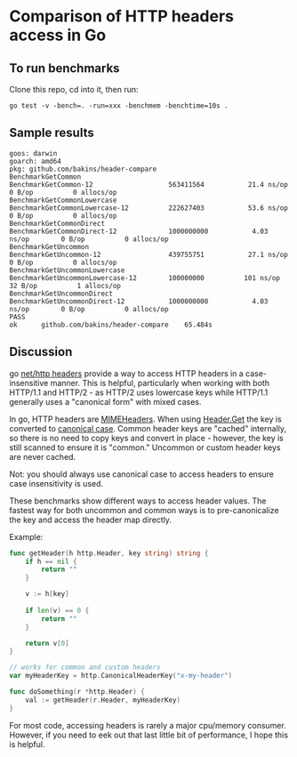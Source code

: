 # Comparison of HTTP headers access in Go

## To run benchmarks

Clone this repo, cd into it, then run:

```shell
go test -v -bench=. -run=xxx -benchmem -benchtime=10s .
```

## Sample results

```
goos: darwin
goarch: amd64
pkg: github.com/bakins/header-compare
BenchmarkGetCommon
BenchmarkGetCommon-12               	563411564	        21.4 ns/op	       0 B/op	       0 allocs/op
BenchmarkGetCommonLowercase
BenchmarkGetCommonLowercase-12      	222627403	        53.6 ns/op	       0 B/op	       0 allocs/op
BenchmarkGetCommonDirect
BenchmarkGetCommonDirect-12         	1000000000	         4.03 ns/op	       0 B/op	       0 allocs/op
BenchmarkGetUncommon
BenchmarkGetUncommon-12             	439755751	        27.1 ns/op	       0 B/op	       0 allocs/op
BenchmarkGetUncommonLowercase
BenchmarkGetUncommonLowercase-12    	100000000	       101 ns/op	      32 B/op	       1 allocs/op
BenchmarkGetUncommonDirect
BenchmarkGetUncommonDirect-12       	1000000000	         4.03 ns/op	       0 B/op	       0 allocs/op
PASS
ok  	github.com/bakins/header-compare	65.484s
```

## Discussion

go [net/http headers](https://golang.org/pkg/net/http/#Header) provide a way to access HTTP headers in a case-insensitive
manner.  This is helpful, particularly when working with both HTTP/1.1 and HTTP/2 - as HTTP/2 uses lowercase keys while HTTP/1.1
generally uses a "canonical form" with mixed cases.

In go, HTTP headers are [MIMEHeaders](https://golang.org/pkg/net/textproto/#MIMEHeader).  When using [Header.Get](https://golang.org/pkg/net/http/#Header.Get)
the key is converted to [canonical case](https://golang.org/pkg/net/textproto/#CanonicalMIMEHeaderKey). Common header keys
are "cached" internally, so there is no need to copy keys and convert in place - however, the key is still scanned to ensure
it is "common."  Uncommon or custom header keys are never cached.

Not: you should always use canonical case to access headers to ensure case insensitivity is used.

These benchmarks show different ways to access header values.  The fastest way for both uncommon and common ways is to pre-canonicalize
the key and access the header map directly.  

Example:

```go
func getHeader(h http.Header, key string) string {
	if h == nil {
		return ""
	}

	v := h[key]
	
	if len(v) == 0 {
		return ""
	}

	return v[0]
}

// works for common and custom headers
var myHeaderKey = http.CanonicalHeaderKey("x-my-header")

func doSomething(r *http.Header) {
    val := getHeader(r.Header, myHeaderKey)
}
```

For most code, accessing headers is rarely a major cpu/memory consumer.  However, if you need to eek out that last little
bit of performance, I hope this is helpful.
